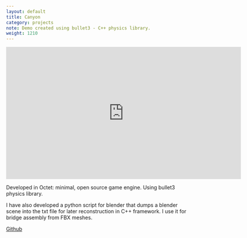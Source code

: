 ```yaml
---
layout: default
title: Canyon
category: projects
note: Demo created using bullet3 - C++ physics library.
weight: 1210
---
```


<iframe width="640" height="360" src="https://www.youtube.com/embed/uHrpnjAkioI" frameborder="0" allowfullscreen></iframe>

Developed in Octet: minimal, open source game engine. Using bullet3 physics library.  

I have also developed a python script for blender that dumps a blender scene into the txt file for later reconstruction in C++ framework. I use it for bridge assembly from FBX meshes.

[Github](https://github.com/witold-gawlowski/octet/tree/Tools_and_Middleware_1)
